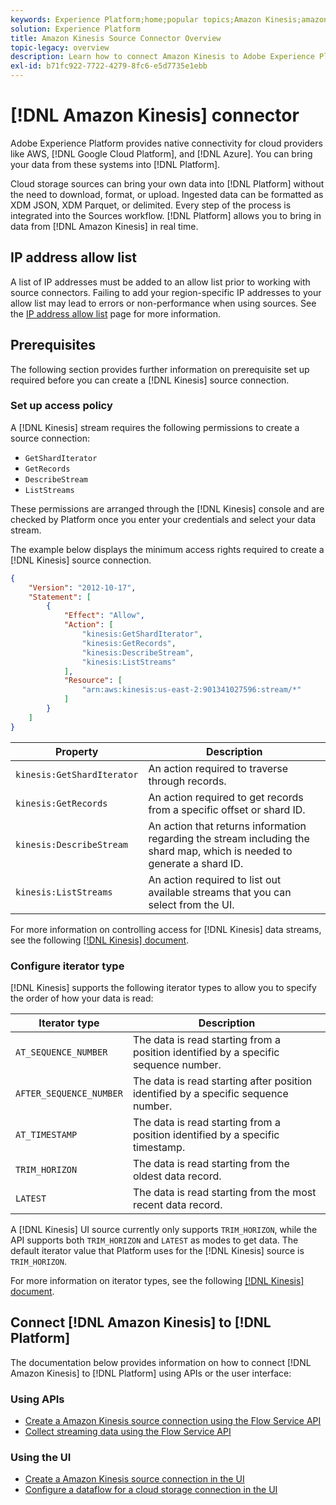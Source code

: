 ```yaml
---
keywords: Experience Platform;home;popular topics;Amazon Kinesis;amazon kinesis;Kinesis;kinesis
solution: Experience Platform
title: Amazon Kinesis Source Connector Overview
topic-legacy: overview
description: Learn how to connect Amazon Kinesis to Adobe Experience Platform using APIs or the user interface.
exl-id: b71fc922-7722-4279-8fc6-e5d7735e1ebb
---
```

# [!DNL Amazon Kinesis] connector

Adobe Experience Platform provides native connectivity for cloud providers like AWS, [!DNL Google Cloud Platform], and [!DNL Azure]. You can bring your data from these systems into [!DNL Platform].

Cloud storage sources can bring your own data into [!DNL Platform] without the need to download, format, or upload. Ingested data can be formatted as XDM JSON, XDM Parquet, or delimited. Every step of the process is integrated into the Sources workflow. [!DNL Platform] allows you to bring in data from [!DNL Amazon Kinesis] in real time.

## IP address allow list

A list of IP addresses must be added to an allow list prior to working with source connectors. Failing to add your region-specific IP addresses to your allow list may lead to errors or non-performance when using sources. See the [IP address allow list](../../ip-address-allow-list.md) page for more information.

## Prerequisites

The following section provides further information on prerequisite set up required before you can create a [!DNL Kinesis] source connection.

### Set up access policy

A [!DNL Kinesis] stream requires the following permissions to create a source connection:

- `GetShardIterator`
- `GetRecords`
- `DescribeStream`
- `ListStreams`

These permissions are arranged through the [!DNL Kinesis] console and are checked by Platform once you enter your credentials and select your data stream.

The example below displays the minimum access rights required to create a [!DNL Kinesis] source connection.

```json
{
    "Version": "2012-10-17",
    "Statement": [
        {
            "Effect": "Allow",
            "Action": [
                "kinesis:GetShardIterator",
                "kinesis:GetRecords",
                "kinesis:DescribeStream",
                "kinesis:ListStreams"
            ],
            "Resource": [
                "arn:aws:kinesis:us-east-2:901341027596:stream/*"
            ]
        }
    ]
}
```

| Property | Description |
| -------- | ----------- |
| `kinesis:GetShardIterator` | An action required to traverse through records. |
| `kinesis:GetRecords` | An action required to get records from a specific offset or shard ID. |
| `kinesis:DescribeStream` | An action that returns information regarding the stream including the shard map, which is needed to generate a shard ID. |
| `kinesis:ListStreams` | An action required to list out available streams that you can select from the UI. |

For more information on controlling access for [!DNL Kinesis] data streams, see the following [[!DNL Kinesis] document](https://docs.aws.amazon.com/streams/latest/dev/controlling-access.html).

### Configure iterator type

[!DNL Kinesis] supports the following iterator types to allow you to specify the order of how your data is read:

| Iterator type | Description |
| ------------- | ----------- |
| `AT_SEQUENCE_NUMBER` | The data is read starting from a position identified by a specific sequence number. |
| `AFTER_SEQUENCE_NUMBER` | The data is read starting after position identified by a specific sequence number. |
| `AT_TIMESTAMP` | The data is read starting from a position identified by a specific timestamp. |
| `TRIM_HORIZON` | The data is read starting from the oldest data record. |
| `LATEST` | The data is read starting from the most recent data record. |

A [!DNL Kinesis] UI source currently only supports `TRIM_HORIZON`, while the API supports both `TRIM_HORIZON` and `LATEST` as modes to get data. The default iterator value that Platform uses for the [!DNL Kinesis] source is `TRIM_HORIZON`.

For more information on iterator types, see the following [[!DNL Kinesis] document](https://docs.aws.amazon.com/kinesis/latest/APIReference/API_GetShardIterator.html#API_GetShardIterator_RequestSyntax).

## Connect [!DNL Amazon Kinesis] to [!DNL Platform]

The documentation below provides information on how to connect [!DNL Amazon Kinesis] to [!DNL Platform] using APIs or the user interface:

### Using APIs

- [Create a Amazon Kinesis source connection using the Flow Service API](../../tutorials/api/create/cloud-storage/kinesis.md)
- [Collect streaming data using the Flow Service API](../../tutorials/api/collect/streaming.md)

### Using the UI

- [Create a Amazon Kinesis source connection in the UI](../../tutorials/ui/create/cloud-storage/kinesis.md)
- [Configure a dataflow for a cloud storage connection in the UI](../../tutorials/ui/dataflow/streaming/cloud-storage-streaming.md)
